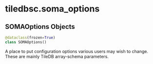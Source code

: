 <a id="tiledbsc.soma_options"></a>

# tiledbsc.soma\_options

<a id="tiledbsc.soma_options.SOMAOptions"></a>

## SOMAOptions Objects

```python
@dataclass(frozen=True)
class SOMAOptions()
```

A place to put configuration options various users may wish to change.
These are mainly TileDB array-schema parameters.

